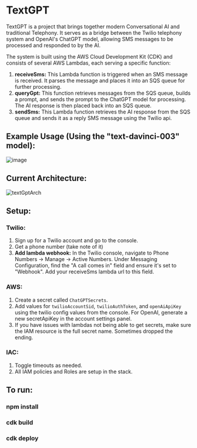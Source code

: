 # TextGPT

TextGPT is a project that brings together modern Conversational AI and traditional Telephony. It serves as a bridge between the Twilio telephony system and OpenAI's ChatGPT model, allowing SMS messages to be processed and responded to by the AI.

The system is built using the AWS Cloud Development Kit (CDK) and consists of several AWS Lambdas, each serving a specific function:

1. **receiveSms:** This Lambda function is triggered when an SMS message is received. It parses the message and places it into an SQS queue for further processing.
2. **queryGpt:** This function retrieves messages from the SQS queue, builds a prompt, and sends the prompt to the ChatGPT model for processing. The AI response is then placed back into an SQS queue.
3. **sendSms:** This Lambda function retrieves the AI response from the SQS queue and sends it as a reply SMS message using the Twilio api.



## Example Usage (Using the "text-davinci-003" model):
![image](https://github.com/c-bland/textGpt/assets/27901095/066345ee-5190-48e5-97e4-5e292b26cc24)


## Current Architecture:

![textGptArch](https://github.com/c-bland/textGpt/assets/27901095/ddfa85dd-caa7-4e3c-8dc5-c164ac19e9ae)

## Setup:

### Twilio:
1. Sign up for a Twilio account and go to the console. 
2. Get a phone number (take note of it)
3. **Add lambda webhook:** In the Twilio console, navigate to Phone Numbers -> Manage -> Active Numbers. Under Messaging Configuration, find the "A call comes in" field and ensure it's set to "Webhook". Add your receiveSms lambda url to this field.

### AWS:
1. Create a secret called `ChatGPTSecrets`. 
2. Add values for `twilioAccountSid`, `twilioAuthToken`, and `openAiApiKey` using the twilio config values from the console. For OpenAI, generate a new secretApiKey in the account settings panel.
3. If you have issues with lambdas not being able to get secrets, make sure the IAM resource is the full secret name. Sometimes dropped the ending.

### IAC:
1. Toggle timeouts as needed. 
2. All IAM policies and Roles are setup in the stack.

## To run:
### npm install
### cdk build
### cdk deploy

